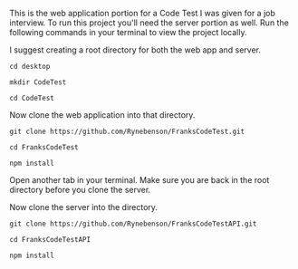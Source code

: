 This is the web application portion for a Code Test I was given for a job interview. To run this project you'll need the server portion as well. Run the following commands in your terminal to view the project locally.

I suggest creating a root directory for both the web app and server.

 `cd desktop`
 
 `mkdir CodeTest`
 
 `cd CodeTest`

Now clone the web application into that directory.

  `git clone https://github.com/Rynebenson/FranksCodeTest.git`
  
  `cd FranksCodeTest`
  
  `npm install`

Open another tab in your terminal. Make sure you are back in the root directory before you clone the server.

Now clone the server into the directory.

  `git clone https://github.com/Rynebenson/FranksCodeTestAPI.git`
  
  `cd FranksCodeTestAPI`
  
  `npm install`
